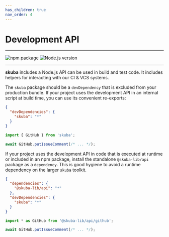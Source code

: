 ```yaml
---
has_children: true
nav_order: 4
---
```


# Development API

---

[![npm package](https://img.shields.io/npm/v/@skuba-lib/api?labelColor=cb0000&color=5b5b5b)](https://www.npmjs.com/package/@skuba-lib/api)
[![Node.js version](https://img.shields.io/node/v/@skuba-lib/api?labelColor=5fa04e&color=5b5b5b)](https://www.npmjs.com/package/@skuba-lib/api)

---

**skuba** includes a Node.js API can be used in build and test code.
It includes helpers for interacting with our CI & VCS systems.

The `skuba` package should be a `devDependency` that is excluded from your production bundle.
If your project uses the development API in an internal script at build time,
you can use its convenient re-exports:

```json
{
  "devDependencies": {
    "skuba": "*"
  }
}
```

```typescript
import { GitHub } from 'skuba';

await GitHub.putIssueComment(/* ... */);
```

If your project uses the development API in code that is executed at runtime or included in an npm package,
install the standalone `@skuba-lib/api` package as a `dependency`.
This is good hygiene to avoid a runtime dependency on the larger `skuba` toolkit.

```json
{
  "dependencies": {
    "@skuba-lib/api": "*"
  },
  "devDependencies": {
    "skuba": "*"
  }
}
```

```typescript
import * as GitHub from '@skuba-lib/api/github';

await GitHub.putIssueComment(/* ... */);
```
